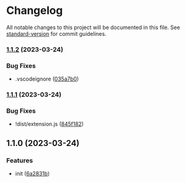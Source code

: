 # Changelog

All notable changes to this project will be documented in this file. See [standard-version](https://github.com/conventional-changelog/standard-version) for commit guidelines.

### [1.1.2](https://github.com/fjc0k/vscode-ImageOptim/compare/v1.1.1...v1.1.2) (2023-03-24)

### Bug Fixes

- .vscodeignore ([035a7b0](https://github.com/fjc0k/vscode-ImageOptim/commit/035a7b02b6b1116737e135ef031e2e4e83d59603))

### [1.1.1](https://github.com/fjc0k/vscode-ImageOptim/compare/v1.1.0...v1.1.1) (2023-03-24)

### Bug Fixes

- !dist/extension.js ([845f182](https://github.com/fjc0k/vscode-ImageOptim/commit/845f1825bba439e5c581769bcfbbf35bb67fe3ed))

## 1.1.0 (2023-03-24)

### Features

- init ([6a2831b](https://github.com/fjc0k/vscode-ImageOptim/commit/6a2831b8c67af6dcc3b8b01de7f4fd9330d00825))
